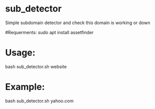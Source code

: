# sub_detector
Simple subdomain detector
and check this domain is working or down

#Requerments:
sudo apt install assetfinder

# Usage:
bash sub_detector.sh website

# Example:
bash sub_detector.sh yahoo.com
